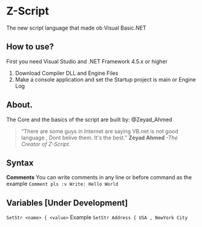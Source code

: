 # Z-Script
The new script language that made ob Visual Basic.NET
## How to use?
First you need Visual Studio and .NET Framework 4.5.x or higher
1. Download Compiler DLL and Engine Files
2. Make a console application and set the Startup project is main or Engine Log
## About.
The Core and the basics of the script are built by: @Zeyad_Ahmed
> "There are some guys in Internet are saying VB.net is not good language , Dont belive them. It's the best."
>                                                                                                     **Zeyad Ahmed** *-The Creator of Z-Script.*
## Syntax
**Comments**
You can write comments in any line or before command as the example
``
Comment pls :v
Write: Hello World
``
## Variables [Under Development]
``
 SetStr <name> { <value>
``
Example
``
SetStr Address { USA , NewYork City
``
